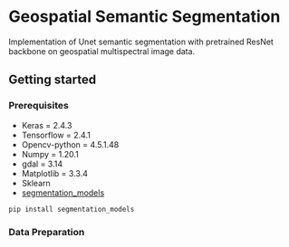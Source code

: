 # Geospatial Semantic Segmentation
  Implementation of Unet semantic segmentation with pretrained ResNet backbone on geospatial multispectral image data.
## Getting started
### Prerequisites
- Keras = 2.4.3
- Tensorflow = 2.4.1
- Opencv-python = 4.5.1.48
- Numpy = 1.20.1
- gdal = 3.14
- Matplotlib = 3.3.4
- Sklearn 
- [segmentation_models](https://github.com/qubvel/segmentation_models)

```javascript
pip install segmentation_models
```
### Data Preparation
